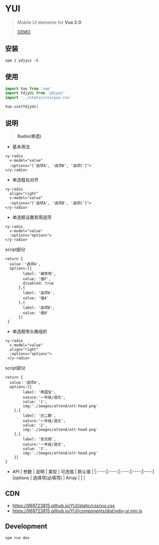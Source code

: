 # YUI
> Mobile UI elements for **Vue 2.0**

> [DEMO](https://969723815.github.io/YUI/dist/index.html)


## 安装
```
npm i ydjyui -S
```
## 使用
```javascript
import Vue from 'vue'
import YdjyUi from 'ydjyui'
import '../static/css/yui.css'

Vue.use(YdjyUi)
```

## 说明
> **Radio(单选)**
- 基本用法
```
<y-radio
  v-model="value"
  :options="['选项A', '选项B', '选项C']">
</y-radio>
```
- 单选框右对齐
```
<y-radio
  align="right"
  v-model="value"
  :options="['选项A', '选项B', '选项C']">
</y-radio>
```
- 单选框设置禁用选项
```
<y-radio
  v-model="value"
  :options="options">
</y-radio>
```
script部分
```
return {
  value：'选项A',
  options:[{
        label: '被禁用',
        value: '值F',
        disabled: true
      },{
        label: '选项A',
        value: '值A'
      },{
        label: '选项B',
        value: '值B'
      }]
 }
```
- 单选框带头像组织
```
<y-radio
  v-model="value"
  align="right"
  :options="options">
 </y-radio>
```
script部分
```
return {
  value：'选项A',
  options:[{
		label: '杨国宝',
		nature:'一年级/语文',
		value: '1',
		img:'./images/attend/att-head.png'
	},{
		label: '刘二鹏',
		nature:'一年级/语文',
		value: '2',
		img:'./images/attend/att-head.png'
	},{
		label: '张文顺',
		nature:'一年级/语文',
		value: '3',
		img:'./images/attend/att-head.png'
	}]
}
```
- API
| 参数 | 说明 | 类型 | 可选值 | 默认值 |
|:----:|:----:|:----:|:----:|----:|
|options | 选择项(必填项) | Array | | |


## CDN
- https://969723815.github.io/YUI/static/css/yui.css
- https://969723815.github.io/YUI/components/dist/ydjy-ui.min.js


## Development
```shell
npm run dev
```

